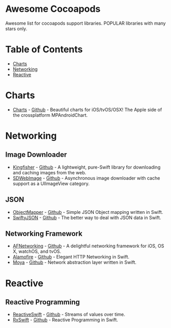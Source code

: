 # Awesome Cocoapods
Awesome list for cocoapods support libraries. 
POPULAR libraries with many stars only.

# Table of Contents
- [Charts](https://github.com/freeskys/awesome-cocoapods#charts)
- [Networking](https://github.com/freeskys/awesome-cocoapods#networking)
- [Reactive](https://github.com/freeskys/awesome-cocoapods#reactive)

# Charts
- [Charts](https://cocoapods.org/pods/Charts) - [Github](https://github.com/danielgindi/Charts) - Beautiful charts for iOS/tvOS/OSX! The Apple side of the crossplatform MPAndroidChart.

# Networking

## Image Downloader
- [Kingfisher](https://cocoapods.org/pods/Kingfisher) - [Github](https://github.com/onevcat/Kingfisher) - A lightweight, pure-Swift library for downloading and caching images from the web.
- [SDWebImage](https://cocoapods.org/pods/SDWebImage) - [Github](https://github.com/rs/SDWebImage) - Asynchronous image downloader with cache support as a UIImageView category.

## JSON
- [ObjectMapper](https://cocoapods.org/pods/ObjectMapper) - [Github](https://github.com/Hearst-DD/ObjectMapper) - Simple JSON Object mapping written in Swift.
- [SwiftyJSON](https://cocoapods.org/pods/SwiftyJSON) - [Github](https://github.com/SwiftyJSON/SwiftyJSON) - The better way to deal with JSON data in Swift.

## Networking Framework
- [AFNetworking](https://cocoapods.org/pods/AFNetworking) - [Github](https://github.com/AFNetworking/AFNetworking) - A delightful networking framework for iOS, OS X, watchOS, and tvOS.
- [Alamofire](https://cocoapods.org/pods/Alamofire) - [Github](https://github.com/Alamofire/Alamofire) - Elegant HTTP Networking in Swift.
- [Moya](https://cocoapods.org/pods/Moya) - [Github](https://github.com/Moya/Moya) - Network abstraction layer written in Swift.

# Reactive

## Reactive Programming
- [ReactiveSwift](https://cocoapods.org/pods/ReactiveSwift) - [Github](https://github.com/ReactiveCocoa/ReactiveSwift) - Streams of values over time.
- [RxSwift](https://cocoapods.org/pods/RxSwift) - [Github](https://github.com/ReactiveX/RxSwift) - Reactive Programming in Swift.
